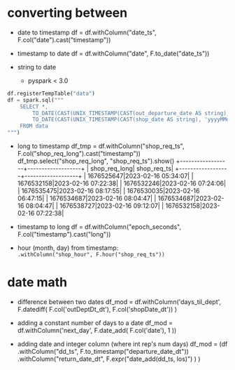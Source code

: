 

# converting between
- date to timestamp
df = df.withColumn("date_ts", F.col("date").cast("timestamp"))


- timestamp to date
df = df.withColumn("date", F.to_date("date_ts"))


- string to date
    - pyspark < 3.0
```py
df.registerTempTable("data")
df = spark.sql("""
    SELECT *,
        TO_DATE(CAST(UNIX_TIMESTAMP(CAST(out_departure_date AS string), 'yyyyMMdd') AS TIMESTAMP)) AS outDeptDt_dt,
        TO_DATE(CAST(UNIX_TIMESTAMP(CAST(shop_date AS string), 'yyyyMMdd') AS TIMESTAMP)) AS shopDate_dt
    FROM data
""")
```

- long to timestamp
df_tmp = df.withColumn("shop_req_ts", F.col("shop_req_long").cast("timestamp"))
df_tmp.select("shop_req_long", "shop_req_ts").show()
+------------------+-------------------+
|     shop_req_long|        shop_req_ts|
+------------------+-------------------+
|        1676525647|2023-02-16 05:34:07|
|        1676532158|2023-02-16 07:22:38|
|        1676532246|2023-02-16 07:24:06|
|        1676535475|2023-02-16 08:17:55|
|        1676530035|2023-02-16 06:47:15|
|        1676534687|2023-02-16 08:04:47|
|        1676534687|2023-02-16 08:04:47|
|        1676538727|2023-02-16 09:12:07|
|        1676532158|2023-02-16 07:22:38|


- timestamp to long
df = df.withColumn("epoch_seconds", F.col("timestamp").cast("long"))


- hour (month, day) from timestamp:
`              .withColumn("shop_hour", F.hour("shop_req_ts"))`




# date math

- difference between two dates
df_mod = df.withColumn('days_til_dept', F.datediff(
                        F.col('outDeptDt_dt'), F.col('shopDate_dt'))
                    )

- adding a constant number of days to a date
df_mod = df.withColumn('next_day', F.date_add(
                        F.col('date'), 1
                    ))

- adding date and integer column (where int rep's num days)
df_mod = (df
           .withColumn("dd_ts", F.to_timestamp("departure_date_dt"))
           .withColumn("return_date_dt", 
                                  F.expr("date_add(dd_ts, los)")
                      )
          )